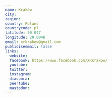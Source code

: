 ```yaml
---
name: Kraków
city:
region:
country: Poland
countrycode: pl
latitude: 50.047
longitude: 20.0048
email: xrkrakow@gmail.com
publiciseemail: false
links:
  website:
  facebook: https://www.facebook.com/XRKrakow/
  youtube:
  twitter:
  instagram:
  diaspora:
  peertube:
  mastodon:
---
```

